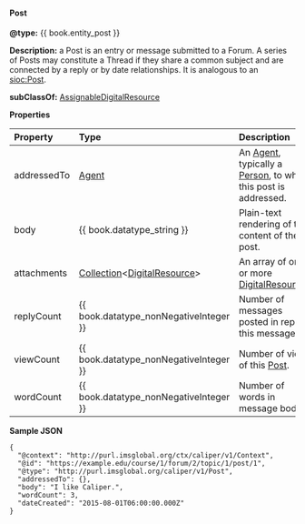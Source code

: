 #### Post

__@type:__ {{ book.entity_post }}

__Description:__ a Post is an entry or message submitted to a Forum. A series of Posts may constitute a Thread if they share a common subject and are connected by a reply or by date relationships. It is analogous to an [sioc:Post](http://rfds.org/sioc/spec/#term_Post).

__subClassOf:__ [AssignableDigitalResource](./AssignableDigitalResource.md)

__Properties__

| Property | Type | Description | Conformance|
| :------- | :--- |  :---------- | :-------- |
| addressedTo | [Agent](./agent.md) | An [Agent](./agent.md), typically a [Person](./person.md), to which this post is addressed. | recommended |
| body | {{ book.datatype_string }} | Plain-text rendering of the content of the post. | recommended |
| attachments | [Collection](entities/collection.md)<[DigitalResource](./digitalresource.md)> | An array of one or more [DigitalResources](./digitalresource.md). | optional |
| replyCount | {{ book.datatype_nonNegativeInteger }} | Number of messages posted in reply to this message. | optional |
| viewCount | {{ book.datatype_nonNegativeInteger }} | Number of views of this [Post](./post.md). | optional |
| wordCount | {{ book.datatype_nonNegativeInteger }} | Number of words in message body. | optional |

__Sample JSON__

```JSONLD
{
  "@context": "http://purl.imsglobal.org/ctx/caliper/v1/Context",
  "@id": "https://example.edu/course/1/forum/2/topic/1/post/1",
  "@type": "http://purl.imsglobal.org/caliper/v1/Post",
  "addressedTo": {},
  "body": "I like Caliper.",
  "wordCount": 3, 
  "dateCreated": "2015-08-01T06:00:00.000Z"
}
```
